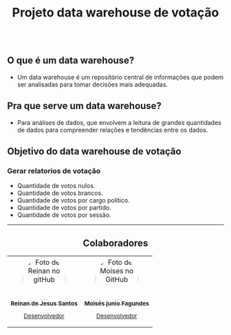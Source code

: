 
<div align="center">
  <h1>Projeto data warehouse de votação</h1>
</div>

</br>
</br>

<div>
  <h2>O que é um data warehouse?</h2>
</div>

- Um data warehouse é um repositório central de informações que podem ser analisadas para tomar decisões mais adequadas.

<div>
  <h2>Pra que serve um data warehouse?</h2>
</div>

- Para análises de dados, que envolvem a leitura de grandes quantidades de dados para compreender relações e tendências entre os dados.

<div>
  <h2>Objetivo do data warehouse de votação</h2>
</div>

<h3>Gerar relatorios de votação</h3>

- Quantidade de votos nulos.
- Quantidade de votos brancos.
- Quantidade de votos por cargo político.
- Quantidade de votos por partido.
- Quantidade de votos por sessão.

---

<div align="center">
  <h2>Colaboradores</h2>
</div>

<table align="center">
  <tr>
    <td align="center">
      <a href="https://github.com/reinan47" target="_blank">
        <img style="border-radius:100px;" src="https://avatars.githubusercontent.com/u/91684220?s=400&u=eddc82e65e1d84e53ae03a05de3511c686ae9491&v=4" width="100px;" alt="Foto de Reinan no gitHub"/><br>
        <sub>
          <b>Reinan de Jesus Santos</b>
          <p>Desenvolvedor</p>
        </sub>
      </a>
    </td>
    <td align="center">
      <a href="https://github.com/junio10" target="_blank">
        <img style="border-radius:100px;" src="https://avatars.githubusercontent.com/u/50469065?v=4"  width="100px;" alt="Foto de Moises no GitHub"/><br>
        <sub>
          <b>Moisés junio Fagundes</b>
          <p>Desenvolvedor</p>
        </sub>
      </a>
    </td>
   </tr>
  </table>
